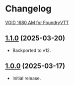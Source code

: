# Changelog

[VOID 1680 AM for FoundryVTT](https://foundryvtt.com/packages/void-1680-am)

## [1.1.0](https://github.com/jendave/void-1680-am/commits/main) (2025-03-20)

* Backported to v12.

## [1.0.0](https://github.com/jendave/void-1680-am/commits/main) (2025-03-17)

* Initial release.
